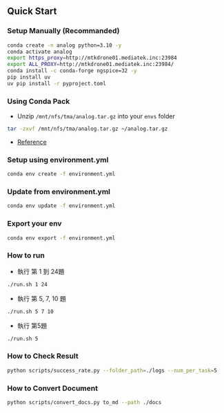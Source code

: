 ## Quick Start

### Setup Manually (Recommanded)

```bash
conda create -n analog python=3.10 -y
conda activate analog
export https_proxy=http://mtkdrone01.mediatek.inc:23984
export ALL_PROXY=http://mtkdrone01.mediatek.inc:23984/
conda install -c conda-forge ngspice=32 -y
pip install uv
uv pip install -r pyproject.toml
```

### Using Conda Pack

- Unzip `/mnt/nfs/tma/analog.tar.gz` into your `envs` folder

```bash
tar -zxvf /mnt/nfs/tma/analog.tar.gz ~/analog.tar.gz
```

- [Reference](https://blog.csdn.net/ds1302__/article/details/120027173)

### Setup using environment.yml

```bash
conda env create -f environment.yml
```

### Update from environment.yml

```bash
conda env update -f environment.yml
```

### Export your env

```bash
conda env export -f environment.yml
```

### How to run

- 執行 第 1 到 24題

```bash
./run.sh 1 24
```

- 執行 第 5, 7, 10 題

```bash
./run.sh 5 7 10
```

- 執行 第5題

```bash
./run.sh 5
```

### How to Check Result

```bash
python scripts/success_rate.py --folder_path=./logs --num_per_task=5
```

### How to Convert Document

```bash
python scripts/convert_docs.py to_md --path ./docs
```
